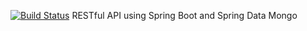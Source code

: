 [![Build Status](https://travis-ci.org/charlesmarvin/dsmc-api.svg?branch=master)](https://travis-ci.org/charlesmarvin/dsmc-api)
RESTful API using Spring Boot and Spring Data Mongo

